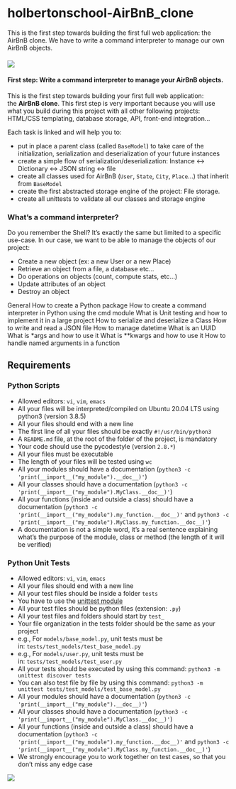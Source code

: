 # holbertonschool-AirBnB_clone
This is the first step towards building the first full web application: the AirBnB clone. We have to write a command interpreter to manage our own AirBnB objects.

<h4><img src="https://news.airbnb.com/wp-content/uploads/sites/4/2021/07/2014_July@2X.jpg?fit=616%2C616&resize=616%2C616"><br></h4>
<h4>First step: Write a command interpreter to manage your AirBnB objects.</h4>
<p>This is the first step towards building your first full web application: the&nbsp;<strong>AirBnB clone</strong>. This first step is very important because you will use what you build during this project with all other following projects: HTML/CSS templating, database storage, API, front-end integration&hellip;</p>
<p>Each task is linked and will help you to:</p>
<ul>
    <li>put in place a parent class (called&nbsp;<code>BaseModel</code>) to take care of the initialization, serialization and deserialization of your future instances</li>
    <li>create a simple flow of serialization/deserialization: Instance &lt;-&gt; Dictionary &lt;-&gt; JSON string &lt;-&gt; file</li>
    <li>create all classes used for AirBnB (<code>User</code>,&nbsp;<code>State</code>,&nbsp;<code>City</code>,&nbsp;<code>Place</code>&hellip;) that inherit from&nbsp;<code>BaseModel</code></li>
    <li>create the first abstracted storage engine of the project: File storage.</li>
    <li>create all unittests to validate all our classes and storage engine</li>
</ul>

<h3>What&rsquo;s a command interpreter?</h3>
<p>Do you remember the Shell? It&rsquo;s exactly the same but limited to a specific use-case. In our case, we want to be able to manage the objects of our project:</p>
<ul>
    <li>Create a new object (ex: a new User or a new Place)</li>
    <li>Retrieve an object from a file, a database etc&hellip;</li>
    <li>Do operations on objects (count, compute stats, etc&hellip;)</li>
    <li>Update attributes of an object</li>
    <li>Destroy an object</li>
</ul>
General
How to create a Python package
How to create a command interpreter in Python using the cmd module
What is Unit testing and how to implement it in a large project
How to serialize and deserialize a Class
How to write and read a JSON file
How to manage datetime
What is an UUID
What is *args and how to use it
What is **kwargs and how to use it
How to handle named arguments in a function

<h2>Requirements</h2>
<h3>Python Scripts</h3>
<ul>
    <li>Allowed editors:&nbsp;<code>vi</code>,&nbsp;<code>vim</code>,&nbsp;<code>emacs</code></li>
    <li>All your files will be interpreted/compiled on Ubuntu 20.04 LTS using python3 (version 3.8.5)</li>
    <li>All your files should end with a new line</li>
    <li>The first line of all your files should be exactly&nbsp;<code>#!/usr/bin/python3</code></li>
    <li>A&nbsp;<code>README.md</code> file, at the root of the folder of the project, is mandatory</li>
    <li>Your code should use the pycodestyle (version&nbsp;<code>2.8.*</code>)</li>
    <li>All your files must be executable</li>
    <li>The length of your files will be tested using&nbsp;<code>wc</code></li>
    <li>All your modules should have a documentation (<code>python3 -c &apos;print(__import__(&quot;my_module&quot;).__doc__)&apos;</code>)</li>
    <li>All your classes should have a documentation (<code>python3 -c &apos;print(__import__(&quot;my_module&quot;).MyClass.__doc__)&apos;</code>)</li>
    <li>All your functions (inside and outside a class) should have a documentation (<code>python3 -c &apos;print(__import__(&quot;my_module&quot;).my_function.__doc__)&apos;</code> and&nbsp;<code>python3 -c &apos;print(__import__(&quot;my_module&quot;).MyClass.my_function.__doc__)&apos;</code>)</li>
    <li>A documentation is not a simple word, it&rsquo;s a real sentence explaining what&rsquo;s the purpose of the module, class or method (the length of it will be verified)</li>
</ul>
<h3>Python Unit Tests</h3>
<ul>
    <li>Allowed editors:&nbsp;<code>vi</code>,&nbsp;<code>vim</code>,&nbsp;<code>emacs</code></li>
    <li>All your files should end with a new line</li>
    <li>All your test files should be inside a folder&nbsp;<code>tests</code></li>
    <li>You have to use the&nbsp;<a href="https://intranet.hbtn.io/rltoken/QX7d4D__xhOJIGIWZBp39g" target="_blank" title="unittest module">unittest module</a></li>
    <li>All your test files should be python files (extension:&nbsp;<code>.py</code>)</li>
    <li>All your test files and folders should start by&nbsp;<code>test_</code></li>
    <li>Your file organization in the tests folder should be the same as your project</li>
    <li>e.g., For&nbsp;<code>models/base_model.py</code>, unit tests must be in:&nbsp;<code>tests/test_models/test_base_model.py</code></li>
    <li>e.g., For&nbsp;<code>models/user.py</code>, unit tests must be in:&nbsp;<code>tests/test_models/test_user.py</code></li>
    <li>All your tests should be executed by using this command:&nbsp;<code>python3 -m unittest discover tests</code></li>
    <li>You can also test file by file by using this command:&nbsp;<code>python3 -m unittest tests/test_models/test_base_model.py</code></li>
    <li>All your modules should have a documentation (<code>python3 -c &apos;print(__import__(&quot;my_module&quot;).__doc__)&apos;</code>)</li>
    <li>All your classes should have a documentation (<code>python3 -c &apos;print(__import__(&quot;my_module&quot;).MyClass.__doc__)&apos;</code>)</li>
    <li>All your functions (inside and outside a class) should have a documentation (<code>python3 -c &apos;print(__import__(&quot;my_module&quot;).my_function.__doc__)&apos;</code> and&nbsp;<code>python3 -c &apos;print(__import__(&quot;my_module&quot;).MyClass.my_function.__doc__)&apos;</code>)</li>
    <li>We strongly encourage you to work together on test cases, so that you don&rsquo;t miss any edge case</li>
</ul>
<p><img src="https://holbertonintranet.s3.amazonaws.com/uploads/medias/2018/6/815046647d23428a14ca.png?X-Amz-Algorithm=AWS4-HMAC-SHA256&X-Amz-Credential=AKIARDDGGGOU5BHMTQX4%2F20220705%2Fus-east-1%2Fs3%2Faws4_request&X-Amz-Date=20220705T171150Z&X-Amz-Expires=86400&X-Amz-SignedHeaders=host&X-Amz-Signature=e3be5ac919701b1e83176a918fc8f3efeb8988b73d4ac39b46b430750fb8f279"><br></p>
